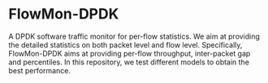 # FlowMon-DPDK
A DPDK software traffic monitor for per-flow statistics. We aim at providing the detailed statistics on both packet level and flow level. Specifically, FlowMon-DPDK aims at providing per-flow throughput, inter-packet gap and percentiles. In this repository, we test different models to obtain the best performance.

  
